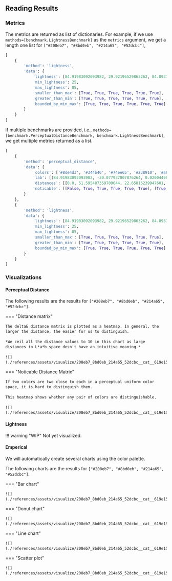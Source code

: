 ## Reading Results


### Metrics

The metrics are returned as list of dictionaries. For example, if we use `methods=[benchmark.LightnessBenchmark]` as the `metrics` argument, we get a length one list for `["#208eb7", "#8bd0eb", "#214a65", "#52dcbc"]`,

```python
[
    {
        'method': 'lightness',
        'data': {
            'lightness': [84.91983092093982, 29.92196529863262, 84.89371481804541, 49.84008327873316, 74.84871458198634, 59.995102078239626],
            'min_lightness': 25,
            'max_lightness': 85,
            'smaller_than_max': [True, True, True, True, True, True],
            'greater_than_min': [True, True, True, True, True, True],
            'bounded_by_min_max': [True, True, True, True, True, True]
        }
    }
]
```

If multiple benchmarks are provided, i.e., `methods=[benchmark.PerceptualDistanceBenchmark, benchmark.LightnessBenchmark]`, we get multiple metrics returned as a list.


```python
[
    {
        'method': 'perceptual_distance',
        'data': {
            'colors': ['#8de4d3', '#344b46', '#74ee65', '#238910', '#a6c363', '#509d99'],
            'lab': [(84.91983092093982, -30.077937807876264, 0.02004498485879136), (29.92196529863262, -10.125651525571849, 0.11432219452202075), (84.89371481804541, -59.80516907528527, 55.02104980247336), (49.84008327873316, -49.880004054854155, 49.88542716044376), (74.84871458198634, -24.89418244566888, 44.67650807158665), (59.995102078239626, -24.750918732142523, -5.256244862912585)],
            'distances': [[0.0, 51.595487359709644, 22.65815239947601, 35.416816157500605, 23.89289149811552, 19.300512151508368], [51.595487359709644, 0.0, 56.39906000723282, 29.903204552554257, 49.4276053685809, 30.206424477640848], [22.658152399476016, 56.39906000723282, 0.0, 28.124661697115705, 13.768615584198283, 32.78257261407205], [35.41681615750062, 29.903204552554257, 28.124661697115705, 0.0, 23.282610044487893, 27.59833645833781], [23.89289149811552, 49.4276053685809, 13.768615584198294, 23.282610044487903, 0.0, 28.627463185209976], [19.300512151508364, 30.206424477640848, 32.78257261407205, 27.5983364583378, 28.62746318520996, 0.0]],
            'noticable': [[False, True, True, True, True, True], [True, False, True, True, True, True], [True, True, False, True, True, True], [True, True, True, False, True, True], [True, True, True, True, False, True], [True, True, True, True, True, False]]
        }
    },
    {
        'method': 'lightness',
        'data': {
            'lightness': [84.91983092093982, 29.92196529863262, 84.89371481804541, 49.84008327873316, 74.84871458198634, 59.995102078239626],
            'min_lightness': 25,
            'max_lightness': 85,
            'smaller_than_max': [True, True, True, True, True, True],
            'greater_than_min': [True, True, True, True, True, True],
            'bounded_by_min_max': [True, True, True, True, True, True]
        }
    }
]
```

### Visualizations

#### Perceptual Distance

The following results are the results for `["#208eb7", "#8bd0eb", "#214a65", "#52dcbc"]`.

=== "Distance matrix"

    The deltaE distance matrix is plotted as a heatmap. In general, the larger the distance, the easier for us to distinguish.

    *We ceil all the distance values to 10 in this chart as large distances in L*a*b space desn't have an intuitive meaning.*

    ![](./references/assets/visualize/208eb7_8bd0eb_214a65_52dcbc__cat__619e15650dc20200aadca5d0/distance_matrix.png)

=== "Noticable Distance Matrix"

    If two colors are two close to each in a perceptual uniform color space, it is hard to distinguish them.

    This heatmap shows whether any pair of colors are distinguishable.

    ![](./references/assets/visualize/208eb7_8bd0eb_214a65_52dcbc__cat__619e15650dc20200aadca5d0/noticable_matrix.png)




#### Lightness


!!! warning "WIP"
    Not yet visualized.

#### Emperical

We will automatically create several charts using the color palette.

The following charts are the results for `["#208eb7", "#8bd0eb", "#214a65", "#52dcbc"]`.

=== "Bar chart"

    ![](./references/assets/visualize/208eb7_8bd0eb_214a65_52dcbc__cat__619e15650dc20200aadca5d0/ac_bar_chart.png)

=== "Donut chart"

    ![](./references/assets/visualize/208eb7_8bd0eb_214a65_52dcbc__cat__619e15650dc20200aadca5d0/ac_donut_chart.png)

=== "Line chart"

    ![](./references/assets/visualize/208eb7_8bd0eb_214a65_52dcbc__cat__619e15650dc20200aadca5d0/ac_line_chart.png)

=== "Scatter plot"

    ![](./references/assets/visualize/208eb7_8bd0eb_214a65_52dcbc__cat__619e15650dc20200aadca5d0/ac_scatter_chart.png)
